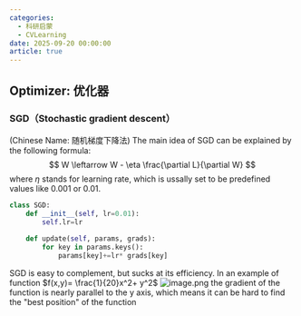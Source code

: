 ```yaml
---
categories:
  - 科研启蒙
  - CVLearning
date: 2025-09-20 00:00:00
article: true
---
```

## Optimizer: 优化器
### SGD（Stochastic gradient descent）
(Chinese Name: 随机梯度下降法)
The main idea of SGD can be explained by the following formula:
$$
W \leftarrow W - \eta \frac{\partial L}{\partial W}
$$
where $\eta$ stands for learning rate, which is ussally set to be predefined values like 0.001 or 0.01. 

```python
class SGD:
	def __init__(self, lr=0.01):
		self.lr=lr
	
	def update(self, params, grads):
		for key in params.keys():
			params[key]+=lr* grads[key]
```

SGD is easy to complement, but sucks at its efficiency. In an example of function $f(x,y)= \frac{1}{20}x^2+ y^2$
![image.png](https://yamapicgo.oss-cn-nanjing.aliyuncs.com/picgoImage/20250922223004.png) the gradient of the function is nearly parallel to the y axis, which means it can be hard to find the "best position" of the function

